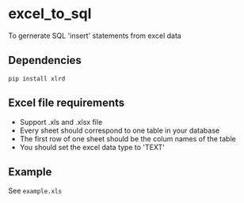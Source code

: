 # excel_to_sql
To gernerate SQL 'insert' statements from excel data

## Dependencies
`pip install xlrd`

## Excel file requirements
- Support .xls and .xlsx file
- Every sheet should correspond to one table in your database
- The first row of one sheet should be the colum names of the table
- You should set the excel data type to 'TEXT'

## Example
See `example.xls`